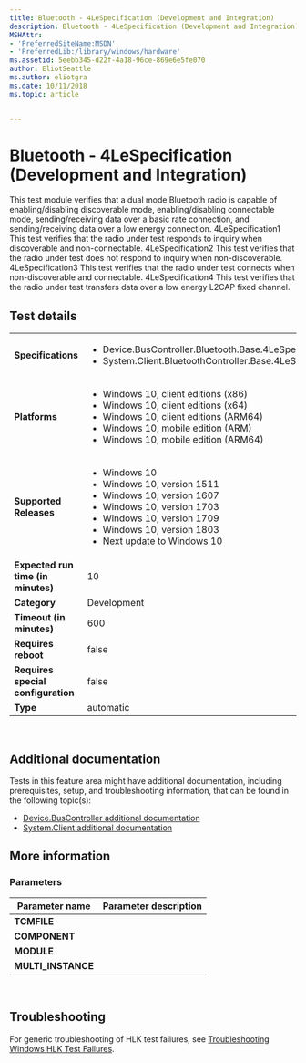 ```yaml
---
title: Bluetooth - 4LeSpecification (Development and Integration)
description: Bluetooth - 4LeSpecification (Development and Integration)
MSHAttr:
- 'PreferredSiteName:MSDN'
- 'PreferredLib:/library/windows/hardware'
ms.assetid: 5eebb345-d22f-4a18-96ce-869e6e5fe070
author: EliotSeattle
ms.author: eliotgra
ms.date: 10/11/2018
ms.topic: article


---
```


# <span id="p_hlk_test.4d331b4f-44f4-41f1-b392-795e5d17d396"></span>Bluetooth - 4LeSpecification (Development and Integration)


This test module verifies that a dual mode Bluetooth radio is capable of enabling/disabling discoverable mode, enabling/disabling connectable mode, sending/receiving data over a basic rate connection, and sending/receiving data over a low energy connection. 4LeSpecification1 This test verifies that the radio under test responds to inquiry when discoverable and non-connectable. 4LeSpecification2 This test verifies that the radio under test does not respond to inquiry when non-discoverable. 4LeSpecification3 This test verifies that the radio under test connects when non-discoverable and connectable. 4LeSpecification4 This test verifies that the radio under test transfers data over a low energy L2CAP fixed channel.

## Test details
|||
|---|---|
| **Specifications**  | <ul><li>Device.BusController.Bluetooth.Base.4LeSpecification</li><li>System.Client.BluetoothController.Base.4LeSpecification</li></ul> |  
| **Platforms**   | <ul><li>Windows 10, client editions (x86)</li><li>Windows 10, client editions (x64)</li><li>Windows 10, client editions (ARM64)</li><li>Windows 10, mobile edition (ARM)</li><li>Windows 10, mobile edition (ARM64)</li></ul> |
| **Supported Releases** | <ul><li>Windows 10</li><li>Windows 10, version 1511</li><li>Windows 10, version 1607</li><li>Windows 10, version 1703</li><li>Windows 10, version 1709</li><li>Windows 10, version 1803</li><li>Next update to Windows 10</li></ul> |
|**Expected run time (in minutes)**| 10 |
|**Category**| Development |
|**Timeout (in minutes)**| 600 |
|**Requires reboot**| false |
|**Requires special configuration**| false |
|**Type**| automatic |

 

## <span id="Additional_documentation"></span><span id="additional_documentation"></span><span id="ADDITIONAL_DOCUMENTATION"></span>Additional documentation


Tests in this feature area might have additional documentation, including prerequisites, setup, and troubleshooting information, that can be found in the following topic(s):

-   [Device.BusController additional documentation](device-buscontroller-additional-documentation.md)
-   [System.Client additional documentation](system-client-additional-documentation.md)

## <span id="More_information"></span><span id="more_information"></span><span id="MORE_INFORMATION"></span>More information


### <span id="Parameters"></span><span id="parameters"></span><span id="PARAMETERS"></span>Parameters

| Parameter name      | Parameter description |
|---------------------|-----------------------|
| **TCMFILE**         |                       |
| **COMPONENT**       |                       |
| **MODULE**          |                       |
| **MULTI\_INSTANCE** |                       |

 

## <span id="Troubleshooting"></span><span id="troubleshooting"></span><span id="TROUBLESHOOTING"></span>Troubleshooting


For generic troubleshooting of HLK test failures, see [Troubleshooting Windows HLK Test Failures](..\user\troubleshooting-windows-hlk-test-failures.md).

 

 






